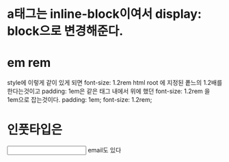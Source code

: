 # a태그는 inline-block이여서 display: block으로 변경해준다.

# em rem

style에 이렇게 같이 있게 되면
font-size: 1.2rem html root 에 지정된 퐅느의 1.2배를 한다는것이고
padding: 1em은 같은 태그 내에서 위에 했던 font-size: 1.2rem 을 1em으로 잡는것이다.
padding: 1em;
font-size: 1.2rem;

# 인풋타입은

<input type="search">
email도 있다
